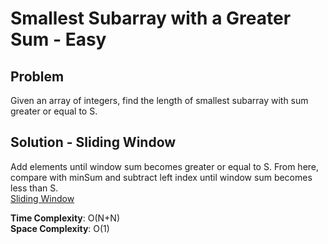 # Smallest Subarray with a Greater Sum - Easy

## Problem
Given an array of integers, find the length of smallest subarray with sum greater or equal to S.

## Solution - Sliding Window
Add elements until window sum becomes greater or equal to S. From here, compare with minSum and subtract left index until window sum becomes less than S. <br />
[Sliding Window](https://github.com/jecjung520/Coding-Test-Algorithms/blob/main/Coding%20Patterns/Sliding%20Windows/2.%20Smallest%20Subarray%20with%20a%20Greater%20Sum%20-%20Easy/smallestSum.cc)

**Time Complexity**: O(N+N) <br />
**Space Complexity**: O(1)